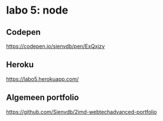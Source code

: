 # labo 5: node
## Codepen
https://codepen.io/sienvdb/pen/ExQxjzy 

## Heroku
https://labo5.herokuapp.com/ 

## Algemeen portfolio 
https://github.com/Sienvdb/2imd-webtechadvanced-portfolio